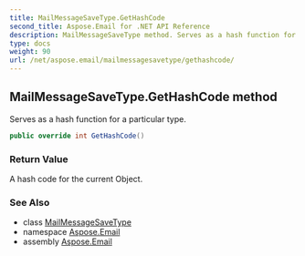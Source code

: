 ```yaml
---
title: MailMessageSaveType.GetHashCode
second_title: Aspose.Email for .NET API Reference
description: MailMessageSaveType method. Serves as a hash function for a particular type
type: docs
weight: 90
url: /net/aspose.email/mailmessagesavetype/gethashcode/
---
```

## MailMessageSaveType.GetHashCode method

Serves as a hash function for a particular type.

```csharp
public override int GetHashCode()
```

### Return Value

A hash code for the current Object.

### See Also

* class [MailMessageSaveType](../)
* namespace [Aspose.Email](../../mailmessagesavetype/)
* assembly [Aspose.Email](../../../)


